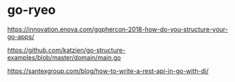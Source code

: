 # go-ryeo

https://innovation.enova.com/gophercon-2018-how-do-you-structure-your-go-apps/

https://github.com/katzien/go-structure-examples/blob/master/domain/main.go

https://santexgroup.com/blog/how-to-write-a-rest-api-in-go-with-di/

